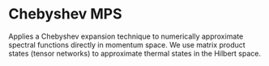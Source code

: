 # Chebyshev MPS

Applies a Chebyshev expansion technique to numerically approximate spectral functions directly in momentum space. We use matrix product states (tensor networks) to approximate thermal states in the Hilbert space.
